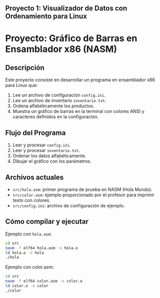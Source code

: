 ## Proyecto 1: Visualizador de Datos con Ordenamiento para Linux 
# Proyecto: Gráfico de Barras en Ensamblador x86 (NASM)

## Descripción
Este proyecto consiste en desarrollar un programa en ensamblador x86 para Linux que:
1. Lee un archivo de configuración `config.ini`.
2. Lee un archivo de inventario `inventario.txt`.
3. Ordena alfabéticamente los productos.
4. Muestra un gráfico de barras en la terminal con colores ANSI y caracteres definidos en la configuración.

## Flujo del Programa
1. Leer y procesar `config.ini`.
2. Leer y procesar `inventario.txt`.
3. Ordenar los datos alfabéticamente.
4. Dibujar el gráfico con los parámetros.

## Archivos actuales
- `src/hola.asm`: primer programa de prueba en NASM (Hola Mundo).
- `src/color.asm`: ejemplo proporcionado por el profesor para imprimir texto con colores.
- `src/config.ini`: archivo de configuración de ejemplo.

## Cómo compilar y ejecutar
Ejemplo con `hola.asm`:
```bash
cd src
nasm -f elf64 hola.asm -o hola.o
ld hola.o -o hola
./hola
```
Ejemplo con color.asm:
```bash
cd src
nasm -f elf64 color.asm -o color.o
ld color.o -o color
./color
```

